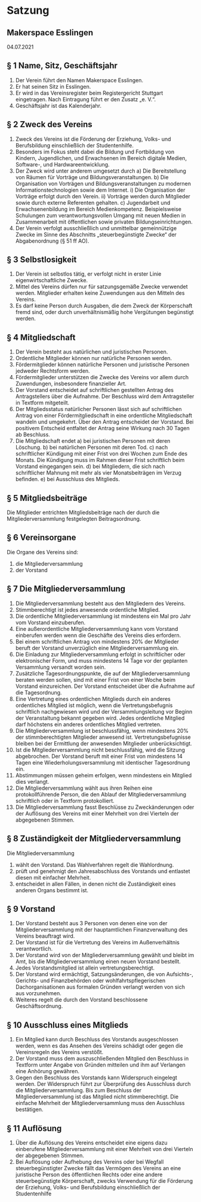 ﻿# Satzung
## Makerspace Esslingen
04.07.2021


## § 1 Name, Sitz, Geschäftsjahr
1. Der Verein führt den Namen Makerspace Esslingen.
2. Er hat seinen Sitz in Esslingen.
3. Er wird in das Vereinsregister beim Registergericht Stuttgart eingetragen. Nach Eintragung führt er den Zusatz „e. V.“.
4. Geschäftsjahr ist das Kalenderjahr.


## § 2 Zweck des Vereins
1. Zweck des Vereins ist die Förderung der Erziehung, Volks- und Berufsbildung einschließlich der Studentenhilfe.
2. Besonders im Fokus steht dabei die Bildung und Fortbildung von Kindern, Jugendlichen, und Erwachsenen im Bereich digitale Medien, Software-, und Hardwareentwicklung.
3. Der Zweck wird unter anderem umgesetzt durch
   a) Die Bereitstellung von Räumen für Vorträge und Bildungsveranstaltungen.
   b) Die Organisation von Vorträgen und Bildungsveranstaltungen zu modernen Informationstechnologien sowie dem Internet.
      i) Die Organisation der Vorträge erfolgt durch den Verein.
      ii) Vorträge werden durch Mitglieder sowie durch externe Referenten gehalten.
   c) Jugendarbeit und Erwachsenenbildung im Bereich Medienkompetenz. Beispielsweise Schulungen zum verantwortungsvollen Umgang mit neuen Medien in Zusammenarbeit mit öffentlichen sowie privaten Bildungseinrichtungen.
4. Der Verein verfolgt ausschließlich und unmittelbar gemeinnützige Zwecke im Sinne des Abschnitts „steuerbegünstigte Zwecke“ der Abgabenordnung (§ 51 ff AO).


## § 3 Selbstlosigkeit
1. Der Verein ist selbstlos tätig, er verfolgt nicht in erster Linie eigenwirtschaftliche Zwecke.
2. Mittel des Vereins dürfen nur für satzungsgemäße Zwecke verwendet werden. Mitglieder erhalten keine Zuwendungen aus den Mitteln des Vereins.
3. Es darf keine Person durch Ausgaben, die dem Zweck der Körperschaft fremd sind, oder durch unverhältnismäßig hohe Vergütungen begünstigt werden.


## § 4 Mitgliedschaft
1. Der Verein besteht aus natürlichen und juristischen Personen.
2. Ordentliche Mitglieder können nur natürliche Personen werden.
3. Fördermitglieder können natürliche Personen und juristische Personen jedweder Rechtsform werden.
4. Fördermitglieder unterstützen die Zwecke des Vereins vor allem durch Zuwendungen, insbesondere finanzieller Art.
5. Der Vorstand entscheidet auf schriftlichen gestellten Antrag des Antragstellers über die Aufnahme. Der Beschluss wird dem Antragsteller in Textform mitgeteilt.
6. Der Mitgliedsstatus natürlicher Personen lässt sich auf schriftlichen Antrag von einer Fördermitgliedschaft in eine ordentliche Mitgliedschaft wandeln und umgekehrt. Über den Antrag entscheidet der Vorstand. Bei positivem Entscheid entfaltet der Antrag seine Wirkung nach 30 Tagen ab Beschluss.
7. Die Mitgliedschaft endet
   a) bei juristischen Personen mit deren Löschung.
   b) bei natürlichen Personen mit deren Tod.
   c) nach schriftlicher Kündigung mit einer Frist von drei Wochen zum Ende des Monats. Die Kündigung muss im Rahmen dieser Frist schriftlich beim Vorstand eingegangen sein.
   d) bei Mitgliedern, die sich nach schriftlicher Mahnung mit mehr als vier Monatsbeiträgen im Verzug befinden.
   e) bei Ausschluss des Mitglieds.


## § 5 Mitgliedsbeiträge
Die Mitglieder entrichten Mitgliedsbeiträge nach der durch die Mitgliederversammlung festgelegten Beitragsordnung.


## § 6 Vereinsorgane
Die Organe des Vereins sind:

1. die Mitgliederversammlung
2. der Vorstand


## § 7 Die Mitgliederversammlung
1. Die Mitgliederversammlung besteht aus den Mitgliedern des Vereins.
2. Stimmberechtigt ist jedes anwesende ordentliche Mitglied.
3. Die ordentliche Mitgliederversammlung ist mindestens ein Mal pro Jahr vom Vorstand einzuberufen.
4. Eine außerordentliche Mitgliederversammlung kann vom Vorstand einberufen werden wenn die Geschäfte des Vereins dies erfordern.
5. Bei einem schriftlichen Antrag von mindestens 20% der Mitglieder beruft der Vorstand unverzüglich eine Mitgliederversammlung ein.
6. Die Einladung zur Mitgliederversammlung erfolgt in schriftlicher oder elektronischer Form, und muss mindestens 14 Tage vor der geplanten Versammlung versandt worden sein.
7. Zusätzliche Tagesordnungspunkte, die auf der Mitgliederversammlung beraten werden sollen, sind mit einer Frist von einer Woche beim Vorstand einzureichen. Der Vorstand entscheidet über die Aufnahme auf die Tagesordnung.
8. Eine Vertretung eines ordentlichen Mitglieds durch ein anderes ordentliches Mitglied ist möglich, wenn die Vertretungsbefugnis schriftlich nachgewiesen wird und der Versammlungsleitung vor Beginn der Veranstaltung bekannt gegeben wird. Jedes ordentliche Mitglied darf höchstens ein anderes ordentliches Mitglied vertreten.
9. Die Mitgliederversammlung ist beschlussfähig, wenn mindestens 20% der stimmberechtigten Mitglieder anwesend ist. Vertretungsbefugnisse bleiben bei der Ermittlung der anwesenden Mitglieder unberücksichtigt.
10. Ist die Mitgliederversammlung nicht beschlussfähig, wird die Sitzung abgebrochen. Der Vorstand beruft mit einer Frist von mindestens 14 Tagen eine Wiederholungsversammlung mit identischer Tagesordnung ein.
11. Abstimmungen müssen geheim erfolgen, wenn mindestens ein Mitglied dies verlangt.
12. Die Mitgliederversammlung wählt aus ihren Reihen eine protokollführende Person, die den Ablauf der Mitgliederversammlung schriftlich oder in Textform protokolliert.
13. Die Mitgliederversammlung fasst Beschlüsse zu Zweckänderungen oder der Auflösung des Vereins mit einer Mehrheit von drei Vierteln der abgegebenen Stimmen.


## § 8 Zuständigkeit der Mitgliederversammlung
Die Mitgliederversammlung

1. wählt den Vorstand. Das Wahlverfahren regelt die Wahlordnung.
2. prüft und genehmigt den Jahresabschluss des Vorstands und entlastet diesen mit einfacher Mehrheit.
3. entscheidet in allen Fällen, in denen nicht die Zuständigkeit eines anderen Organs bestimmt ist.


## § 9 Vorstand
1. Der Vorstand besteht aus 3 Personen von denen eine von der Mitgliederversammlung mit der hauptamtlichen Finanzverwaltung des Vereins beauftragt wird.
2. Der Vorstand ist für die Vertretung des Vereins im Außenverhältnis verantwortlich.
3. Der Vorstand wird von der Mitgliederversammlung gewählt und bleibt im Amt, bis die Mitgliederversammlung einen neuen Vorstand bestellt.
4. Jedes Vorstandsmitglied ist allein vertretungsberechtigt.
5. Der Vorstand wird ermächtigt, Satzungsänderungen, die von Aufsichts-, Gerichts- und Finanzbehörden oder wohlfahrtspflegerischen Dachorganisationen aus formalen Gründen verlangt werden von sich aus vorzunehmen.
6. Weiteres regelt die durch den Vorstand beschlossene Geschäftsordnung.


## § 10 Ausschluss eines Mitglieds
1. Ein Mitglied kann durch Beschluss des Vorstands ausgeschlossen werden, wenn es das Ansehen des Vereins schädigt oder gegen die Vereinsregeln des Vereins verstößt.
2. Der Vorstand muss dem auszuschließenden Mitglied den Beschluss in Textform unter Angabe von Gründen mitteilen und ihm auf Verlangen eine Anhörung gewähren.
3. Gegen den Beschluss des Vorstands kann Widerspruch eingelegt werden. Der Widerspruch führt zur Überprüfung des Ausschluss durch die Mitgliederversammlung. Bis zum Beschluss der Mitgliederversammlung ist das Mitglied nicht stimmberechtigt. Die einfache Mehrheit der Mitgliederversammlung muss den Ausschluss bestätigen.


## § 11 Auflösung
1. Über die Auflösung des Vereins entscheidet eine eigens dazu einberufene Mitgliederversammlung mit einer Mehrheit von drei Vierteln der abgegebenen Stimmen.
2. Bei Auflösung oder Aufhebung des Vereins oder bei Wegfall steuerbegünstigter Zwecke fällt das Vermögen des Vereins an eine juristische Person des öffentlichen Rechts oder eine andere steuerbegünstigte Körperschaft, zwecks Verwendung für die Förderung der Erziehung, Volks- und Berufsbildung einschließlich der Studentenhilfe
